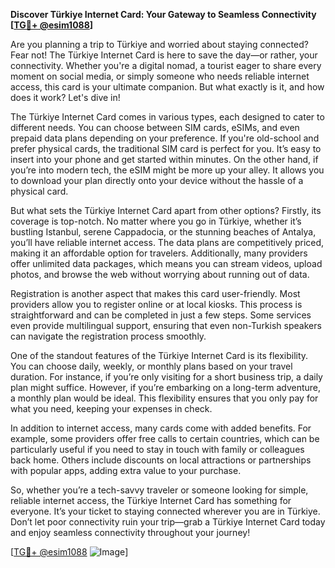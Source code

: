 **Discover Türkiye Internet Card: Your Gateway to Seamless Connectivity [[TG💪+ @esim1088](https://t.me/s/esim1088)]**

Are you planning a trip to Türkiye and worried about staying connected? Fear not! The Türkiye Internet Card is here to save the day—or rather, your connectivity. Whether you're a digital nomad, a tourist eager to share every moment on social media, or simply someone who needs reliable internet access, this card is your ultimate companion. But what exactly is it, and how does it work? Let's dive in!

The Türkiye Internet Card comes in various types, each designed to cater to different needs. You can choose between SIM cards, eSIMs, and even prepaid data plans depending on your preference. If you're old-school and prefer physical cards, the traditional SIM card is perfect for you. It’s easy to insert into your phone and get started within minutes. On the other hand, if you’re into modern tech, the eSIM might be more up your alley. It allows you to download your plan directly onto your device without the hassle of a physical card.

But what sets the Türkiye Internet Card apart from other options? Firstly, its coverage is top-notch. No matter where you go in Türkiye, whether it’s bustling Istanbul, serene Cappadocia, or the stunning beaches of Antalya, you’ll have reliable internet access. The data plans are competitively priced, making it an affordable option for travelers. Additionally, many providers offer unlimited data packages, which means you can stream videos, upload photos, and browse the web without worrying about running out of data.

Registration is another aspect that makes this card user-friendly. Most providers allow you to register online or at local kiosks. This process is straightforward and can be completed in just a few steps. Some services even provide multilingual support, ensuring that even non-Turkish speakers can navigate the registration process smoothly.

One of the standout features of the Türkiye Internet Card is its flexibility. You can choose daily, weekly, or monthly plans based on your travel duration. For instance, if you’re only visiting for a short business trip, a daily plan might suffice. However, if you’re embarking on a long-term adventure, a monthly plan would be ideal. This flexibility ensures that you only pay for what you need, keeping your expenses in check.

In addition to internet access, many cards come with added benefits. For example, some providers offer free calls to certain countries, which can be particularly useful if you need to stay in touch with family or colleagues back home. Others include discounts on local attractions or partnerships with popular apps, adding extra value to your purchase.

So, whether you’re a tech-savvy traveler or someone looking for simple, reliable internet access, the Türkiye Internet Card has something for everyone. It’s your ticket to staying connected wherever you are in Türkiye. Don’t let poor connectivity ruin your trip—grab a Türkiye Internet Card today and enjoy seamless connectivity throughout your journey!

[[TG💪+ @esim1088](https://t.me/s/esim1088) ![Image](https://i.postimg.cc/Y0z9fWf4/image.png)]